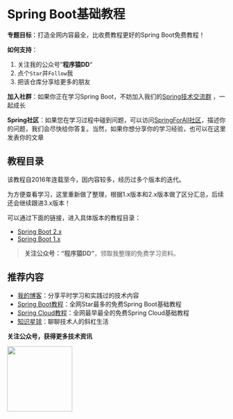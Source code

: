 # Spring Boot基础教程

**专题目标**：打造全网内容最全，比收费教程更好的Spring Boot免费教程！

**如何支持**：

1. 关注我的公众号”**程序猿DD**“
2. 点个`Star`并`Follow`我
3. 把该仓库分享给更多的朋友

**加入社群**：如果你正在学习Spring Boot，不妨加入我们的[Spring技术交流群](https://blog.didispace.com/join-group-spring/index.html) ，一起成长

**Spring社区**：如果您在学习过程中碰到问题，可以访问[SpringForAll社区](http://spring4all.com)，描述你的问题，我们会尽快给你答复。当然，如果你想分享你的学习经验，也可以在这里发表你的文章

## 教程目录

该教程自2016年连载至今，因内容较多，经历过多个版本的迭代。

为方便查看学习，这里重新做了整理，根据1.x版本和2.x版本做了区分汇总，后续还会继续跟进3.x版本！

可以通过下面的链接，进入具体版本的教程目录：

- [Spring Boot 2.x](./2.x)
- [Spring Boot 1.x](./1.x)

> **关注公众号：“程序猿DD”**，领取我整理的免费学习资料。<br>

## 推荐内容

- [我的博客](http://blog.didispace.com)：分享平时学习和实践过的技术内容
- [Spring Boot教程](https://blog.didispace.com/spring-boot-learning-2x/)：全网Star最多的免费Spring Boot基础教程
- [Spring Cloud教程](https://blog.didispace.com/spring-cloud-learning/)：全网最早最全的免费Spring Cloud基础教程
- [知识星球](https://t.xiaomiquan.com/zfEiY3v)：聊聊技术人的斜杠生活

**关注公众号，获得更多技术资讯**

<img src="http://blog.didispace.com/css/images/weixin.jpg" style="width:150px;height:150px;" />
